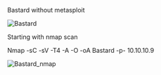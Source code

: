 Bastard without metasploit

![Bastard](https://user-images.githubusercontent.com/55708909/91456087-7c893680-e8a0-11ea-997f-faea59304e45.png)


Starting with nmap scan

Nmap -sC -sV -T4 -A -O -oA Bastard -p- 10.10.10.9

![Bastard_nmap](https://user-images.githubusercontent.com/55708909/91456386-d25dde80-e8a0-11ea-9e88-015afaf89bc3.png)



